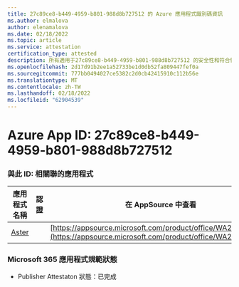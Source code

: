 ```yaml
---
title: 27c89ce8-b449-4959-b801-988d8b727512 的 Azure 應用程式識別碼資訊
ms.author: elmalova
author: elenamalova
ms.date: 02/18/2022
ms.topic: article
ms.service: attestation
certification_type: attested
description: 所有適用于27c89ce8-b449-4959-b801-988d8b727512 的安全性和符合性資訊資訊。
ms.openlocfilehash: 2d17d91b2ee1a52733be1d0db52fa809447fef0a
ms.sourcegitcommit: 777bb0494027ce5382c2d0cb42415910c112b56e
ms.translationtype: MT
ms.contentlocale: zh-TW
ms.lasthandoff: 02/18/2022
ms.locfileid: "62904539"
---
```

# <a name="azure-app-id-27c89ce8-b449-4959-b801-988d8b727512"></a>Azure App ID: 27c89ce8-b449-4959-b801-988d8b727512


### <a name="apps-associated-with-this-id"></a>與此 ID: 相關聯的應用程式
| **應用程式名稱** | **認證** | **在 AppSource 中查看** |
|--------------|---------------|-----------------------|
| [Aster](https://docs.microsoft.com/microsoft-365-app-certification/forward/WA200002379) |  | [https://appsource.microsoft.com/product/office/WA200002379](https://appsource.microsoft.com/product/office/WA200002379) |

### <a name="microsoft-365-app-compliance-status"></a>Microsoft 365 應用程式規範狀態
- Publisher Attestaton 狀態：已完成
